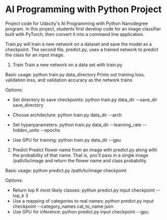 # AI Programming with Python Project

Project code for Udacity's AI Programming with Python Nanodegree program. In this project, students first develop code for an image classifier built with PyTorch, then convert it into a command line application.


Train.py will train a new network on a dataset and save the model as a checkpoint. The second file, predict.py, uses a trained network to predict the class for an input image.


1. Train
Train a new network on a data set with train.py

Basic usage: python train.py data_directory
Prints out training loss, validation loss, and validation accuracy as the network trains

Options:
* Set directory to save checkpoints: python train.py data_dir --save_dir save_directory
* Choose architecture: python train.py data_dir --arch 

* Set hyperparameters: python train.py data_dir --learning_rate  --hidden_units  --epochs 
* Use GPU for training: python train.py data_dir --gpu


2. Predict
Predict flower name from an image with predict.py along with the probability of that name. That is, you'll pass in a single image /path/to/image and return the flower name and class probability.

Basic usage: python predict.py /path/to/image checkpoint

Options:
* Return top K most likely classes: python predict.py input checkpoint --top_k 3 
* Use a mapping of categories to real names: python predict.py input checkpoint --category_names cat_to_name.json
* Use GPU for inference: python predict.py input checkpoint --gpu
